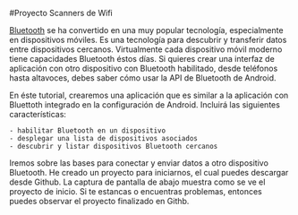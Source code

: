 #Proyecto Scanners de Wifi

[Bluetooth](https://en.wikipedia.org/wiki/Bluetooth) se ha convertido en una muy popular tecnología, especialmente en dispositivos móviles. Es una tecnología para descubrir y transferir datos entre dispositivos cercanos. Virtualmente cada dispositivo móvil moderno tiene capacidades Bluetooth éstos días. Si quieres crear una interfaz de aplicación con otro dispositivo con Bluetooth habilitado, desde teléfonos hasta altavoces, debes saber cómo usar la API de Bluetooth de Android.

En éste tutorial, crearemos una aplicación que es similar a la aplicación con Bluettoth integrado en la configuración de Android. Incluirá las siguientes características:

	- habilitar Bluetooth en un dispositivo
	- desplegar una lista de dispositivos asociados
	- descubrir y listar dispositivos Bluetooth cercanos

Iremos sobre las bases para conectar y enviar datos a otro dispositivo Bluetooth. He creado un proyecto para iniciarnos, el cual puedes descargar desde Github. La captura de pantalla de abajo muestra como se ve el proyecto de inicio. Si te estancas o encuentras problemas, entonces puedes observar el proyecto finalizado en Githb.